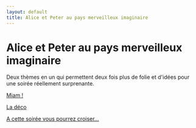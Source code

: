 ```yaml
---
layout: default
title: Alice et Peter au pays merveilleux imaginaire
---
```


# Alice et Peter au pays merveilleux imaginaire

Deux thèmes en un qui permettent deux fois plus de folie et d'idées pour une soirée réellement surprenante.

[Miam !](/pages/alice_et_peter_au_pays_merveilleux_imaginaire/miam.html)

[La déco](/pages/alice_et_peter_au_pays_merveilleux_imaginaire/deco.html)

[A cette soirée vous pourrez croiser...](/pages/alice_et_peter_au_pays_merveilleux_imaginaire/deguisements.html)